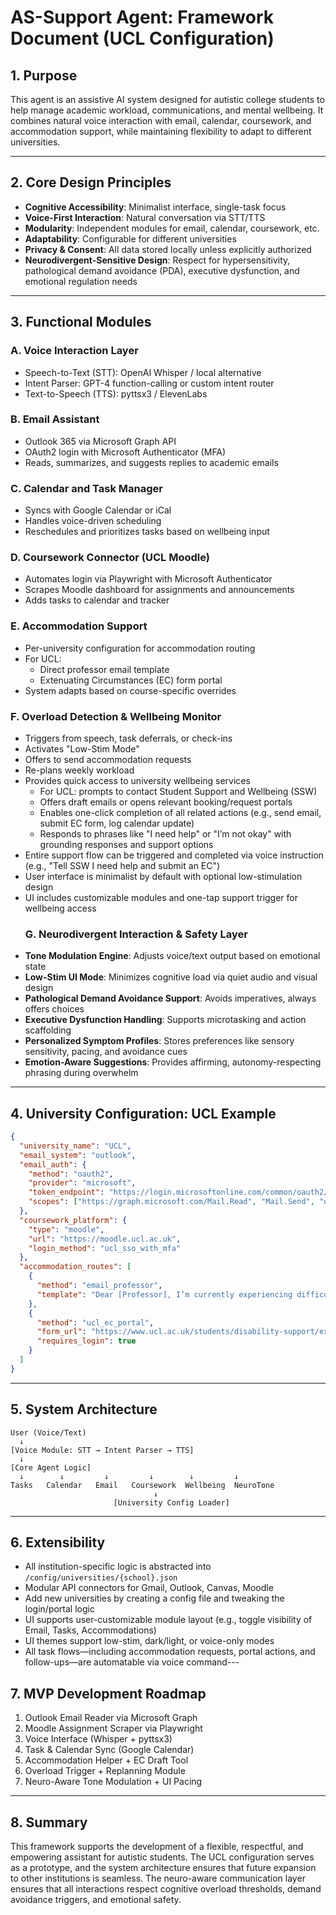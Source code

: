 # AS-Support Agent: Framework Document (UCL Configuration)

## 1. Purpose

This agent is an assistive AI system designed for autistic college students to help manage academic workload, communications, and mental wellbeing. It combines natural voice interaction with email, calendar, coursework, and accommodation support, while maintaining flexibility to adapt to different universities.

---

## 2. Core Design Principles

- **Cognitive Accessibility**: Minimalist interface, single-task focus
- **Voice-First Interaction**: Natural conversation via STT/TTS
- **Modularity**: Independent modules for email, calendar, coursework, etc.
- **Adaptability**: Configurable for different universities
- **Privacy & Consent**: All data stored locally unless explicitly authorized
- **Neurodivergent-Sensitive Design**: Respect for hypersensitivity, pathological demand avoidance (PDA), executive dysfunction, and emotional regulation needs

---

## 3. Functional Modules

### A. Voice Interaction Layer

- Speech-to-Text (STT): OpenAI Whisper / local alternative
- Intent Parser: GPT-4 function-calling or custom intent router
- Text-to-Speech (TTS): pyttsx3 / ElevenLabs

### B. Email Assistant

- Outlook 365 via Microsoft Graph API
- OAuth2 login with Microsoft Authenticator (MFA)
- Reads, summarizes, and suggests replies to academic emails

### C. Calendar and Task Manager

- Syncs with Google Calendar or iCal
- Handles voice-driven scheduling
- Reschedules and prioritizes tasks based on wellbeing input

### D. Coursework Connector (UCL Moodle)

- Automates login via Playwright with Microsoft Authenticator
- Scrapes Moodle dashboard for assignments and announcements
- Adds tasks to calendar and tracker

### E. Accommodation Support

- Per-university configuration for accommodation routing
- For UCL:
  - Direct professor email template
  - Extenuating Circumstances (EC) form portal
- System adapts based on course-specific overrides

### F. Overload Detection & Wellbeing Monitor

- Triggers from speech, task deferrals, or check-ins
- Activates "Low-Stim Mode"
- Offers to send accommodation requests
- Re-plans weekly workload
- Provides quick access to university wellbeing services
  - For UCL: prompts to contact Student Support and Wellbeing (SSW)
  - Offers draft emails or opens relevant booking/request portals
  - Enables one-click completion of all related actions (e.g., send email, submit EC form, log calendar update)
  - Responds to phrases like "I need help" or "I’m not okay" with grounding responses and support options
- Entire support flow can be triggered and completed via voice instruction (e.g., "Tell SSW I need help and submit an EC")
- User interface is minimalist by default with optional low-stimulation design
- UI includes customizable modules and one-tap support trigger for wellbeing access
  ### G. Neurodivergent Interaction & Safety Layer
- **Tone Modulation Engine**: Adjusts voice/text output based on emotional state
- **Low-Stim UI Mode**: Minimizes cognitive load via quiet audio and visual design
- **Pathological Demand Avoidance Support**: Avoids imperatives, always offers choices
- **Executive Dysfunction Handling**: Supports microtasking and action scaffolding
- **Personalized Symptom Profiles**: Stores preferences like sensory sensitivity, pacing, and avoidance cues
- **Emotion-Aware Suggestions**: Provides affirming, autonomy-respecting phrasing during overwhelm

---

## 4. University Configuration: UCL Example

```json
{
  "university_name": "UCL",
  "email_system": "outlook",
  "email_auth": {
    "method": "oauth2",
    "provider": "microsoft",
    "token_endpoint": "https://login.microsoftonline.com/common/oauth2/v2.0/token",
    "scopes": ["https://graph.microsoft.com/Mail.Read", "Mail.Send", "offline_access"]
  },
  "coursework_platform": {
    "type": "moodle",
    "url": "https://moodle.ucl.ac.uk",
    "login_method": "ucl_sso_with_mfa"
  },
  "accommodation_routes": [
    {
      "method": "email_professor",
      "template": "Dear [Professor], I’m currently experiencing difficulty managing my workload and would like to request a short extension for the assignment due on [date]..."
    },
    {
      "method": "ucl_ec_portal",
      "form_url": "https://www.ucl.ac.uk/students/disability-support/extenuating-circumstances",
      "requires_login": true
    }
  ]
}
```

---

## 5. System Architecture

```
User (Voice/Text)
  ↓
[Voice Module: STT → Intent Parser → TTS]
  ↓
[Core Agent Logic]
  ↓        ↓         ↓         ↓        ↓         ↓
Tasks   Calendar   Email   Coursework  Wellbeing  NeuroTone
                                ↓
                       [University Config Loader]
```

---

## 6. Extensibility

- All institution-specific logic is abstracted into `/config/universities/{school}.json`
- Modular API connectors for Gmail, Outlook, Canvas, Moodle
- Add new universities by creating a config file and tweaking the login/portal logic
- UI supports user-customizable module layout (e.g., toggle visibility of Email, Tasks, Accommodations)
- UI themes support low-stim, dark/light, or voice-only modes
- All task flows—including accommodation requests, portal actions, and follow-ups—are automatable via voice command---

## 7. MVP Development Roadmap

1. Outlook Email Reader via Microsoft Graph
2. Moodle Assignment Scraper via Playwright
3. Voice Interface (Whisper + pyttsx3)
4. Task & Calendar Sync (Google Calendar)
5. Accommodation Helper + EC Draft Tool
6. Overload Trigger + Replanning Module
7. Neuro-Aware Tone Modulation + UI Pacing

---

## 8. Summary

This framework supports the development of a flexible, respectful, and empowering assistant for autistic students. The UCL configuration serves as a prototype, and the system architecture ensures that future expansion to other institutions is seamless. The neuro-aware communication layer ensures that all interactions respect cognitive overload thresholds, demand avoidance triggers, and emotional safety.

